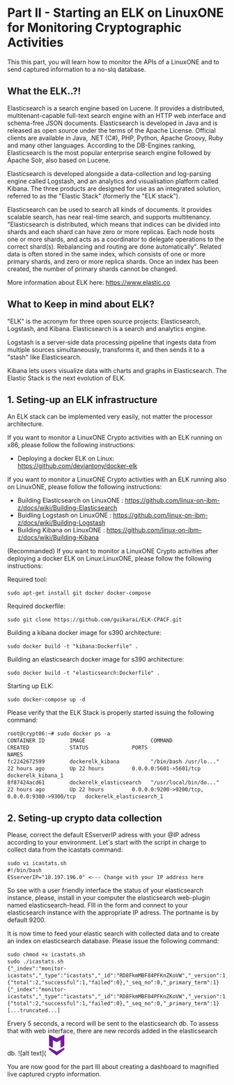 # Part II - Starting an ELK on LinuxONE for Monitoring Cryptographic Activities

This this part, you will learn how to monitor the APIs of a LinuxONE and to send captured information to a no-slq database.

## What the ELK..?!
Elasticsearch is a search engine based on Lucene. It provides a distributed, multitenant-capable full-text search engine with an HTTP web interface and schema-free JSON documents. Elasticsearch is developed in Java and is released as open source under the terms of the Apache License. Official clients are available in Java, .NET (C#), PHP, Python, Apache Groovy, Ruby and many other languages. According to the DB-Engines ranking, Elasticsearch is the most popular enterprise search engine followed by Apache Solr, also based on Lucene.

Elasticsearch is developed alongside a data-collection and log-parsing engine called Logstash, and an analytics and visualisation platform called Kibana. The three products are designed for use as an integrated solution, referred to as the "Elastic Stack" (formerly the "ELK stack").

Elasticsearch can be used to search all kinds of documents. It provides scalable search, has near real-time search, and supports multitenancy. "Elasticsearch is distributed, which means that indices can be divided into shards and each shard can have zero or more replicas. Each node hosts one or more shards, and acts as a coordinator to delegate operations to the correct shard(s). Rebalancing and routing are done automatically". Related data is often stored in the same index, which consists of one or more primary shards, and zero or more replica shards. Once an index has been created, the number of primary shards cannot be changed.

More information about ELK here: https://www.elastic.co

## What to Keep in mind about ELK?
"ELK" is the acronym for three open source projects: Elasticsearch, Logstash, and Kibana. Elasticsearch is a search and analytics engine. 

Logstash is a server‑side data processing pipeline that ingests data from multiple sources simultaneously, transforms it, and then sends it to a "stash" like Elasticsearch. 

Kibana lets users visualize data with charts and graphs in Elasticsearch. The Elastic Stack is the next evolution of ELK.



## 1. Seting-up an ELK infrastructure 
An ELK stack can be implemented very easily, not matter the processor architecture.

If you want to monitor a LinuxONE Crypto activities with an ELK running on x86, please follow the following instructions:
- Deploying a docker ELK on Linux: https://github.com/deviantony/docker-elk

If you want to monitor a LinuxONE Crypto activities with an ELK running also on LinuxONE, please follow the following instructions:
- Building Elasticsearch on LinuxONE : https://github.com/linux-on-ibm-z/docs/wiki/Building-Elasticsearch
- Buidling Logstash on LinuxONE : https://github.com/linux-on-ibm-z/docs/wiki/Building-Logstash
- Building Kibana on LinuxONE : https://github.com/linux-on-ibm-z/docs/wiki/Building-Kibana

(Recommanded) If you want to monitor a LinuxONE Crypto activities after deploying a docker ELK on Linux:LinuxONE, please follow the following instructions:

Required tool:
```
sudo apt-get install git docker docker-compose
```

Required dockerfile:
```
sudo git clone https://github.com/guikarai/ELK-CPACF.git
```

Building a kibana docker image for s390 architecture:
```
sudo docker build -t "kibana:Dockerfile" .
```

Building an elasticsearch docker image for s390 architecture:
```
sudo docker build -t "elasticsearch:Dockerfile" .
```

Starting up ELK:
```
sudo docker-compose up -d
```

Please verify that the ELK Stack is properly started issuing the following command:
```
root@crypt06:~# sudo docker ps -a
CONTAINER ID        IMAGE                     COMMAND                  CREATED             STATUS              PORTS                                            NAMES
fc2242672599        dockerelk_kibana          "/bin/bash /usr/lo..."   22 hours ago        Up 22 hours         0.0.0.0:5601->5601/tcp                           dockerelk_kibana_1
8f87424acd61        dockerelk_elasticsearch   "/usr/local/bin/do..."   22 hours ago        Up 22 hours         0.0.0.0:9200->9200/tcp, 0.0.0.0:9300->9300/tcp   dockerelk_elasticsearch_1
```

## 2. Seting-up crypto data collection
Please, correct the default ESserverIP adress with your @IP adress according to your environment.
Let's start with the script in charge to collect data from the icastats command:
```
sudo vi icastats.sh
#!/bin/bash
ESserverIP="18.197.196.0" <--- Change with your IP address here
```

So see with a user friendly interface the status of your elasticsearch instance, please, install in your computer the elasticsearch web-plugin named elasticsearch-head. FIll in the form and connect to your elasticsearch instance with the appropriate IP adress. The portname is by default 9200.

It is now time to feed your elastic search with collected data and to create an index on elasticsearch database. Please issue the following command:
```
sudo chmod +x icastats.sh
sudo ./icastats.sh
{"_index":"monitor-icastats","_type":"icastats","_id":"RD8FkmMBF84PFKnZKoVW","_version":1,"result":"created","_shards":{"total":2,"successful":1,"failed":0},"_seq_no":0,"_primary_term":1}
{"_index":"monitor-icastats","_type":"icastats","_id":"RD8FkmMBF84PFKnZKoVW","_version":1,"result":"created","_shards":{"total":2,"successful":1,"failed":0},"_seq_no":0,"_primary_term":1}
[...truncated...]
```

Ervery 5 seconds, a record will be sent to the elasticsearch db. To assess that with web interface, there are new records added in the elasticsearch db. 
![alt text](![alt text](https://github.com/adam-p/markdown-here/raw/master/src/common/images/icon48.png "Logo Title Text 1")

You are now good for the part III about creating a dashboard to magnified live captured crypto information.

